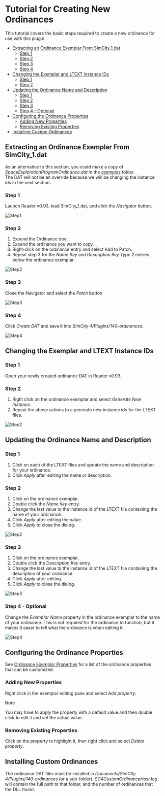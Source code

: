 # Tutorial for Creating New Ordinances

This tutorial covers the basic steps required to create a new ordinance for use with this plugin.

- [Extracting an Ordinance Exemplar From SimCity_1.dat](#extracting-an-ordinance-exemplar-from-simcity_1.dat)
  - [Step 1](#step-1)
  - [Step 2](#step-2)
  - [Step 3](#step-3)
  - [Step 4](#step-4)
- [Changing the Exemplar and LTEXT Instance IDs](#changing-the-exemplar-and-ltext-instance-ids)
  - [Step 1](#step-1-1)
  - [Step 2](#step-2-1)
- [Updating the Ordinance Name and Description](#updating-the-ordinance-name-and-description)
  - [Step 1](#step-1-2)
  - [Step 2](#step-2-2)
  - [Step 3](#step-3-2)
  - [Step 4 - Optional](#step-4-optional)
- [Configuring the Ordinance Properties](#configuring-the-ordinance-properties)
  - [Adding New Properties](#adding-new-properties)
  - [Removing Existing Properties](#removing-existing-properties)
- [Installing Custom Ordinances](#installing-custom-ordinances)

## Extracting an Ordinance Exemplar From SimCity_1.dat

As an alternative to this section, you could make a copy of *SpaceExplorationProgramOrdinance.dat* in the [examples](../examples) folder.    
The DAT will not be an override because we will be changing the instance ids in the next section. 

### Step 1

Launch Reader v0.93, load SimCity_1.dat, and click the *Navigator* button.

![Step1](images/new-ordinance-tutorial/extract-ordinance-exemplar/Step1.png)

### Step 2

1. Expand the Ordinance tree.
2. Expand the ordinance you want to copy.
3. Right-click on the ordinance entry and select Add to Patch.
4. Repeat step 3 for the *Name Key* and *Description Key Type 2* entries below the ordinance exemplar.

![Step2](images/new-ordinance-tutorial/extract-ordinance-exemplar/Step2.png)

### Step 3

Close the Navigator and select the *Patch* button.

![Step3](images/new-ordinance-tutorial/extract-ordinance-exemplar/Step3.png)

### Step 4

Click _Create DAT_ and save it into *SimCity 4/Plugins/140-ordinances*.

![Step4](images/new-ordinance-tutorial/extract-ordinance-exemplar/Step4.png)

## Changing the Exemplar and LTEXT Instance IDs

### Step 1

Open your newly created ordinance DAT in Reader v0.93.

### Step 2

1. Right click on the ordinance exemplar and select *Generate New Instance*.
2. Repeat the above actions to a generate new instance ids for the LTEXT files.

![Step2](images/new-ordinance-tutorial/changing-ids/Step2.png)

## Updating the Ordinance Name and Description

### Step 1

1. Click on each of the LTEXT files and update the name and description for your ordinance.
2. Click *Apply* after editing the name or description.

### Step 2

1. Click on the ordinance exemplar.
2. Double click the *Name Key* entry.
3. Change the last value to the instance id of the LTEXT file containing the name of your ordinance.
4. Click *Apply* after editing the value.
5. Click *Apply* to close the dialog.

![Step2](images/new-ordinance-tutorial/update-ordinance-ltext/Step2.png)

### Step 3

1. Click on the ordinance exemplar.
2. Double click the *Description Key* entry.
3. Change the last value to the instance id of the LTEXT file containing the description of your ordinance.
4. Click *Apply* after editing.
5. Click *Apply* to close the dialog.

![Step3](images/new-ordinance-tutorial/update-ordinance-ltext/Step3.png)

### Step 4 - Optional

Change the *Exemplar Name* property in the ordinance exemplar to the name of your ordinance.
This is not required for the ordinance to function, but it makes it easer to tell what the ordinance is when editing it. 

![Step4](images/new-ordinance-tutorial/update-ordinance-ltext/Step4.png)

## Configuring the Ordinance Properties

See [Ordinance Exemplar Properties](Ordinance_Exemplar_Properties.md) for a list of the ordinance properties that can be customized.

### Adding New Properties

Right click in the exemplar editing pane and select *Add property*.

> [!NOTE]
> You may have to apply the property with a default value and then double click to edit it and set the actual value.

### Removing Existing Properties

Click on the property to highlight it, then right click and select *Delete property*.

## Installing Custom Ordinances

The ordinance DAT files must be installed in *Documents/SimCity 4/Plugins/140-ordinances* (or a sub-folder).
*SC4CustomOrdinanceHost.log* will contain the full path to that folder, and the number of ordinances that the DLL found.
